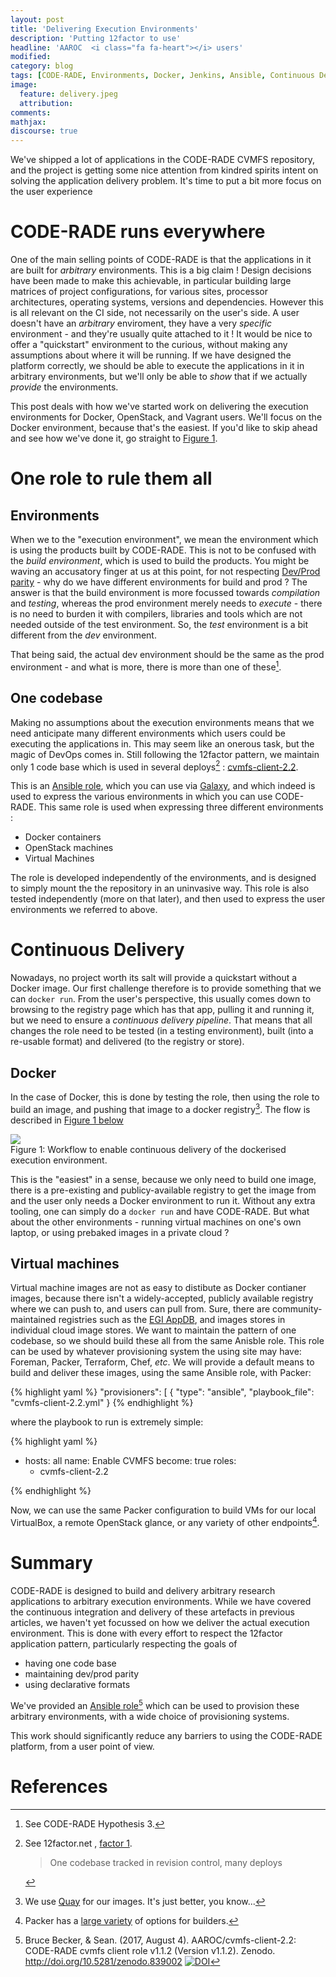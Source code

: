 ```yaml
---
layout: post
title: 'Delivering Execution Environments'
description: 'Putting 12factor to use'
headline: 'AAROC  <i class="fa fa-heart"></i> users'
modified:
category: blog
tags: [CODE-RADE, Environments, Docker, Jenkins, Ansible, Continuous Delivery]
image:
  feature: delivery.jpeg
  attribution:
comments:
mathjax:
discourse: true
---
```


We've shipped a lot of applications in the CODE-RADE CVMFS repository, and the project is getting some nice attention from kindred spirits intent on solving the application delivery problem. 
It's time to put a bit more focus on the user experience

# CODE-RADE runs everywhere

One of the main selling points of CODE-RADE is that the applications in it are built for _arbitrary_ environments.
This is a big claim !
Design decisions have been made to make this achievable, in particular building large matrices of project configurations, for various sites, processor architectures, operating systems, versions and dependencies.
However this is all relevant on the CI side, not necessarily on the user's side.
A user doesn't have an _arbitrary_ enviroment, they have a very _specific_ environment - and they're usually quite attached to it !
It would be nice to offer a "quickstart" environment to the curious, without making any assumptions about where it will be running.
If we have designed the platform correctly, we should be able to execute the applications in it in arbitrary environments, but we'll only be able to _show_ that if we actually _provide_ the environments.

This post deals with how we've started work on delivering the execution environments for Docker, OpenStack, and Vagrant users.
We'll focus on the Docker environment, because that's the easiest. If you'd like to skip ahead and see how we've done it, go straight to <a href="#Figure1">Figure 1</a>.

# One role to rule them all

## Environments 

When we to the "execution environment", we mean the environment which is using the products built by CODE-RADE.
This is not to be confused with the _build environment_, which is used to build the products.
You might be waving an accusatory finger at us at this point, for not respecting [Dev/Prod parity](https://www.12factor.net/dev-prod-parity) - why do we have different environments for build and prod ?
The answer is that the build environment is more focussed towards _compilation_ and _testing_, whereas the prod environment merely needs to _execute_ - there is no need to burden it with compilers, libraries and tools which are not needed outside of  the test environment.
So, the _test_ environment is a bit different from the _dev_ environment. 

That being said, the actual dev environment should be the same as the prod environment - and what is more, there is more than one of these[^CODE_RADE_Hypothesis_3].

## One codebase

Making no assumptions about the execution environments means that we need anticipate many different environments which users could be executing the applications in.
This may seem like an onerous task, but the magic of DevOps comes in.
Still following the 12factor pattern, we maintain only 1 code base which is used in several deploys[^OneCodeBase] : 
[cvmfs-client-2.2](https://github.com/AAROC/cvmfs-client-2.2).

This is an [Ansible role](http://docs.ansible.com/ansible/latest/playbooks_roles.html), which you can use via [Galaxy](https://galaxy.ansible.com/AAROC/cvmfs-client-2-2/), and which indeed is used to express the various environments in which you can use CODE-RADE.
This same role is used when expressing three different environments : 

  - Docker containers
  - OpenStack machines
  - Virtual Machines

The role is developed independently of the environments, and is designed to simply mount the the repository in an uninvasive way.
This role is also tested independently (more on that later), and then used to express the user environments we referred to above.

# Continuous Delivery

Nowadays, no project worth its salt will provide a quickstart without a Docker image.
Our first challenge therefore is to provide something that we can `docker run`.
From the user's perspective, this usually comes down to browsing to the registry page which has that app, pulling it and running it, but we need to ensure a _continuous delivery pipeline_.
That means that all changes the role need to be tested (in a testing environment), built (into a re-usable format) and delivered (to the registry or store).

## Docker

In the case of Docker, this is done by testing the role, then using the role to build an image, and pushing that image to a docker registry[^Quay].
The flow is described in <a href="#Figure1">Figure 1 below</a>

<div class="figure text-center" id="Figure1">
<img src="{{ site.url }}/images/code-rade-exec-flow.svg">
<figcaption>Figure 1: Workflow to enable continuous delivery of the dockerised execution environment.</figcaption>
</div>

This is the "easiest" in a sense, because we only need to build one image, there is a pre-existing and publicy-available registry to get the image from and the user only needs a Docker environment to run it.
Without any extra tooling, one can simply do a `docker run` and have CODE-RADE.
But what about the other environments - running virtual machines on one's own laptop, or using prebaked images in a private cloud ?

## Virtual machines

Virtual machine images are not as easy to distibute as Docker contianer images, because there isn't a widely-accepted, publicly available registry where we can push to, and users can pull from. Sure, there are community-maintained registries such as the [EGI AppDB](https://appdb.egi.eu), and images stores in individual cloud image stores. 
We want to maintain the pattern of one codebase, so we should build these all from the same Anisble role.
This role can be used by whatever provisioning system the using site may have: Foreman, Packer, Terraform, Chef, _etc_.
We will provide a default means to build and deliver these images, using the same Ansible role, with Packer: 

{% highlight yaml %}
"provisioners": [
    {
    "type": "ansible",
    "playbook_file": "cvmfs-client-2.2.yml"
    }
{% endhighlight %}

where the playbook to run is extremely simple: 

{%  highlight yaml %}
- hosts: all
  name: Enable CVMFS
  become: true
  roles:
    - cvmfs-client-2.2

{% endhighlight %}

Now, we can use the same Packer configuration to build VMs for our local VirtualBox, a remote OpenStack glance, or any variety of other endpoints[^PackerEndpoints].

# Summary

CODE-RADE is designed to build and delivery arbitrary research applications to arbitrary execution environments.
While we have covered the continuous integration and delivery of these artefacts in previous articles, we haven't yet focussed on how we deliver the actual execution environment.
This is done with every effort to respect the 12factor application pattern, particularly respecting the goals of 

  - having one code base
  - maintaining dev/prod parity
  - using declarative formats

We've provided an [Ansible role](https://galaxy.ansible.com/AAROC/cvmfs-client-2-2/)[^cvmfs_client] which can be used to provision these arbitrary environments, with a wide choice of provisioning systems.

This work should significantly reduce any barriers to using the CODE-RADE platform, from a user point of view.


# References

[^CODE_RADE_Hypothesis_3]: See CODE-RADE Hypothesis 3. 
[^OneCodeBase]: See 12factor.net , [factor 1](https://www.12factor.net/codebase). <blockquote>One codebase tracked in revision control, many deploys</blockquote>
[^Quay]: We use [Quay](https://quay.io/organization/aaroc) for our images. It's just better, you know...
[^PackerEndpoints]: Packer has a [large variety](https://www.packer.io/docs/builders/index.html) of options for builders.
[^cvmfs_client]: Bruce Becker, & Sean. (2017, August 4). AAROC/cvmfs-client-2.2: CODE-RADE cvmfs client role v1.1.2 (Version v1.1.2). Zenodo. http://doi.org/10.5281/zenodo.839002 [![DOI](https://zenodo.org/badge/63867294.svg)](https://zenodo.org/badge/latestdoi/63867294)

